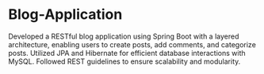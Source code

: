 # Blog-Application
Developed a RESTful blog application using Spring Boot with a layered architecture, enabling users to create posts, add comments, and categorize posts.  Utilized JPA and Hibernate for efficient database interactions with MySQL. Followed REST guidelines to ensure scalability and modularity.

